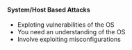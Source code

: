 #### System/Host Based Attacks
- Exploting vulnerabilities of the OS
- You need an understanding of the OS
- Involve exploiting misconfigurations 

